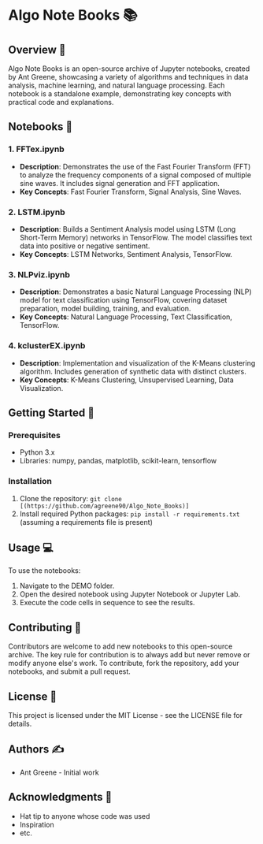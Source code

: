 # Algo Note Books 📚

## Overview 🌟

Algo Note Books is an open-source archive of Jupyter notebooks, created by Ant Greene, showcasing a variety of algorithms and techniques in data analysis, machine learning, and natural language processing. Each notebook is a standalone example, demonstrating key concepts with practical code and explanations.

## Notebooks 📓

### 1. FFTex.ipynb
- **Description**: Demonstrates the use of the Fast Fourier Transform (FFT) to analyze the frequency components of a signal composed of multiple sine waves. It includes signal generation and FFT application.
- **Key Concepts**: Fast Fourier Transform, Signal Analysis, Sine Waves.

### 2. LSTM.ipynb
- **Description**: Builds a Sentiment Analysis model using LSTM (Long Short-Term Memory) networks in TensorFlow. The model classifies text data into positive or negative sentiment.
- **Key Concepts**: LSTM Networks, Sentiment Analysis, TensorFlow.

### 3. NLPviz.ipynb
- **Description**: Demonstrates a basic Natural Language Processing (NLP) model for text classification using TensorFlow, covering dataset preparation, model building, training, and evaluation.
- **Key Concepts**: Natural Language Processing, Text Classification, TensorFlow.

### 4. kclusterEX.ipynb
- **Description**: Implementation and visualization of the K-Means clustering algorithm. Includes generation of synthetic data with distinct clusters.
- **Key Concepts**: K-Means Clustering, Unsupervised Learning, Data Visualization.

## Getting Started 🚀

### Prerequisites
- Python 3.x
- Libraries: numpy, pandas, matplotlib, scikit-learn, tensorflow

### Installation
1. Clone the repository: `git clone [(https://github.com/agreene90/Algo_Note_Books)]`
2. Install required Python packages: `pip install -r requirements.txt` (assuming a requirements file is present)

## Usage 💻
To use the notebooks:
1. Navigate to the DEMO folder.
2. Open the desired notebook using Jupyter Notebook or Jupyter Lab.
3. Execute the code cells in sequence to see the results.

## Contributing 🤝
Contributors are welcome to add new notebooks to this open-source archive. The key rule for contribution is to always add but never remove or modify anyone else's work. To contribute, fork the repository, add your notebooks, and submit a pull request.

## License 📄
This project is licensed under the MIT License - see the LICENSE file for details.

## Authors ✍️
- Ant Greene - Initial work

## Acknowledgments 👏
- Hat tip to anyone whose code was used
- Inspiration
- etc.
